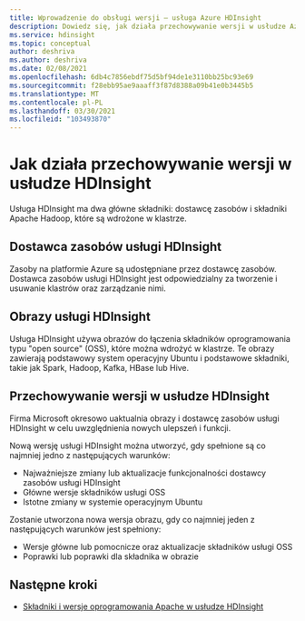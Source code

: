 ```yaml
---
title: Wprowadzenie do obsługi wersji — usługa Azure HDInsight
description: Dowiedz się, jak działa przechowywanie wersji w usłudze Azure HDInsight.
ms.service: hdinsight
ms.topic: conceptual
author: deshriva
ms.author: deshriva
ms.date: 02/08/2021
ms.openlocfilehash: 6db4c7856ebdf75d5bf94de1e3110bb25bc93e69
ms.sourcegitcommit: f28ebb95ae9aaaff3f87d8388a09b41e0b3445b5
ms.translationtype: MT
ms.contentlocale: pl-PL
ms.lasthandoff: 03/30/2021
ms.locfileid: "103493870"
---
```

# <a name="how-versioning-works-in-hdinsight"></a>Jak działa przechowywanie wersji w usłudze HDInsight

Usługa HDInsight ma dwa główne składniki: dostawcę zasobów i składniki Apache Hadoop, które są wdrożone w klastrze. 

## <a name="hdinsight-resource-provider"></a>Dostawca zasobów usługi HDInsight

Zasoby na platformie Azure są udostępniane przez dostawcę zasobów. Dostawca zasobów usługi HDInsight jest odpowiedzialny za tworzenie i usuwanie klastrów oraz zarządzanie nimi.

## <a name="hdinsight-images"></a>Obrazy usługi HDInsight

Usługa HDInsight używa obrazów do łączenia składników oprogramowania typu "open source" (OSS), które można wdrożyć w klastrze. Te obrazy zawierają podstawowy system operacyjny Ubuntu i podstawowe składniki, takie jak Spark, Hadoop, Kafka, HBase lub Hive.

## <a name="versioning-in-hdinsight"></a>Przechowywanie wersji w usłudze HDInsight

Firma Microsoft okresowo uaktualnia obrazy i dostawcę zasobów usługi HDInsight w celu uwzględnienia nowych ulepszeń i funkcji.

Nową wersję usługi HDInsight można utworzyć, gdy spełnione są co najmniej jedno z następujących warunków:

- Najważniejsze zmiany lub aktualizacje funkcjonalności dostawcy zasobów usługi HDInsight
- Główne wersje składników usługi OSS
- Istotne zmiany w systemie operacyjnym Ubuntu

Zostanie utworzona nowa wersja obrazu, gdy co najmniej jeden z następujących warunków jest spełniony:

- Wersje główne lub pomocnicze oraz aktualizacje składników usługi OSS
- Poprawki lub poprawki dla składnika w obrazie

## <a name="next-steps"></a>Następne kroki

- [Składniki i wersje oprogramowania Apache w usłudze HDInsight](./hdinsight-component-versioning.md)
